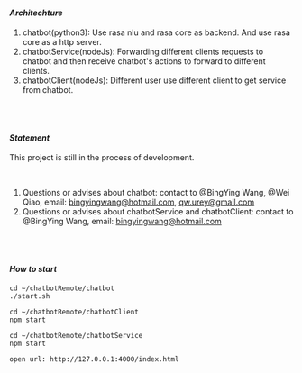 #### *Architechture*

1. chatbot(python3): Use rasa nlu and rasa core as backend. And use rasa core as a http server.
2. chatbotService(nodeJs): Forwarding different clients requests to chatbot and then receive chatbot's actions to forward to different clients.
3. chatbotClient(nodeJs): Different user use different client to get service from chatbot.

<br>
<br>

#### *Statement*
This project is still in the process of development.

<br>

1. Questions or advises about chatbot: contact to @BingYing Wang, @Wei Qiao, email: bingyingwang@hotmail.com, qw.urey@gmail.com
2. Questions or advises about chatbotService and chatbotClient: contact to @BingYing Wang, email: bingyingwang@hotmail.com

<br>
<br>

#### *How to start*

```
cd ~/chatbotRemote/chatbot
./start.sh

cd ~/chatbotRemote/chatbotClient
npm start

cd ~/chatbotRemote/chatbotService
npm start

open url: http://127.0.0.1:4000/index.html
```